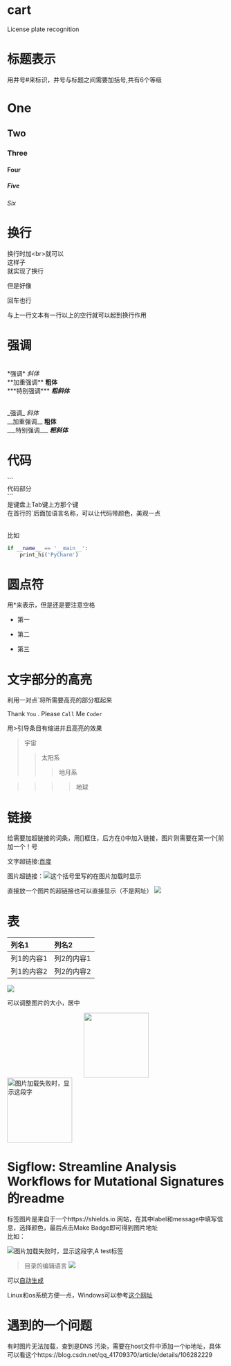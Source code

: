 # cart
License plate recognition

# 标题表示 #
用井号#来标识，井号与标题之间需要加括号,共有6个等级
# One #
## Two ##
### Three ###
#### Four ####
##### Five #####
###### Six ######

# 换行 #
换行时加\<br>就可以
<br>这样子<br>就实现了换行

但是好像

回车也行


与上一行文本有一行以上的空行就可以起到换行作用


# 强调 #
<br>\*强调*   *斜体*
<br>\*\*加重强调**  **粗体**
<br>\*\*\*特别强调***  ***粗斜体***
   
<br>\_强调_    _斜体_
<br>\_\_加重强调__   __粗体__
<br>\_\_\_特别强调___  ___粗斜体___

# 代码 #
\`\`\`
    <br>代码部分
<br>\`\`\`
<br>是键盘上Tab键上方那个键
<br>在首行的\`后面加语言名称，可以让代码带颜色，美观一点

<br>比如
<br>
```python
if __name__ == '__main__':
    print_hi('PyCharm')
```

# 圆点符 #
用\*来表示，但是还是要注意空格

* 第一

* 第二

* 第三

# 文字部分的高亮 #
利用一对点\`将所需要高亮的部分框起来

Thank `You` . Please `Call` Me `Coder`

用\>引导条目有缩进并且高亮的效果

>宇宙 
>>太阳系
>>>地月系

>>>>地球 

# 链接 #
给需要加超链接的词条，用\[\]框住，后方在\(\)中加入链接，图片则需要在第一个\[前加一个！号

文字超链接:[百度](https://www.baidu.com)

图片超链接：![这个括号里写的在图片加载时显示](https://timgsa.baidu.com/timg?image&quality=80&size=b9999_10000&sec=1604120293210&di=d5de2e2bd3e3891eac387718733e7152&imgtype=0&src=http%3A%2F%2Fb-ssl.duitang.com%2Fuploads%2Fitem%2F201704%2F29%2F20170429011256_f8CUr.jpeg)

直接放一个图片的超链接也可以直接显示（不是网址）
<a href="https://sm.ms/image/kGWSI7wPOBzUjdx" target="_blank"><img src="https://i.loli.net/2020/10/31/kGWSI7wPOBzUjdx.png" ></a>

# 表 #
|列名1|列名2|
|:---|:---|
|列1的内容1|列2的内容1|
|列1的内容2|列2的内容2|

<a href="https://sm.ms/image/wePquzSfakbYBcv" target="_blank"><img src="https://i.loli.net/2020/10/31/wePquzSfakbYBcv.png" ></a>

可以调整图片的大小，居中
<div align=center><img width="150" height="150" src="https://github.com/HeTingwei/ReadmeLearn/blob/master/avatar1.jpg"/></div>

<img src="https://github.com/HeTingwei/ReadmeLearn/blob/master/avatar1.jpg" width="150" height="150" alt="图片加载失败时，显示这段字"/>


# Sigflow: Streamline Analysis Workflows for Mutational Signatures 的readme #
标签图片是来自于一个https://shields.io 网站，在其中label和message中填写信息，选择颜色，最后点击Make Badge即可得到图片地址<br>比如：

<img alt="图片加载失败时，显示这段字,A test标签" scr="https://img.shields.io/badge/A-test-orange">

>目录的编辑语言
<a href="https://sm.ms/image/fXbqHgdtZw7r9Az" target="_blank"><img src="https://i.loli.net/2020/10/31/fXbqHgdtZw7r9Az.png" ></a>

可以[自动生成](https://github.com/ekalinin/github-markdown-toc)

Linux和os系统方便一点，Windows可以参考[这个网址](https://www.jianshu.com/p/302abe331dcb)


# 遇到的一个问题
有时图片无法加载，查到是DNS 污染，需要在host文件中添加一个ip地址，具体可以看这个https://blog.csdn.net/qq_41709370/article/details/106282229
